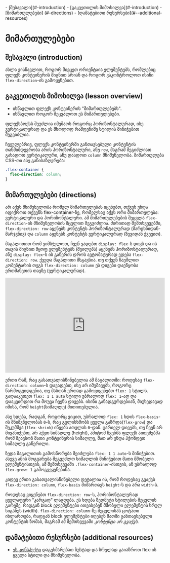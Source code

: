 <div className="navigation">
- [შესავალი](#-introduction) 
- [გაკვეთილის მიმოხილვა](#-introduction) 
- [მიმართულებები] (#-directions)
- [დამატებითი რესურსები](#--additional-resources)
</div>

<div className="content">

# მიმართულებები

## შესავალი (introduction)

ახლა ვისწავლით, როგორ მივცეთ ორიენტაია ელემენტებს, რომლებიც ფლექს კონტეინერის შიგნით არიან და როგორ ვაკონტროლოთ ისინი `flex-direction`-ის გამოყენებით.

## გაკვეთილის მიმოხილვა (lesson overview)

- ისწავლით ფლექს კონტეინერის "მიმართულებებს".
- ისწავლით როგორ შეცვალოთ ეს მიმართულებები.

ფლექსბოქსს შეუძლია იმუშაოს როგორც ჰორიზონტალურად, ისე ვერტიკალურად და ეს მხოლოდ რამდენიმე სტილის მინიჭებით შეგვიძლია.

ჩვეულებრივ, ფლექს კონტეინერში განთავსებული კონტენტის თანმიმდევრობა არის ჰორიზონტალური, ანუ `row`, მაგრამ შეგიძლიათ გახადოთ ვერტიკალური, ანუ დაადოთ `column` მნიშვნელობა. მიმართულება CSS-თი ასე განისაზღვრება:

```css
.flex-container {
  flex-direction: column;
}
```

## მიმართულებები (directions)

არ აქვს მნიშვნელობა რომელ მიმართულებას იყენებთ, თქვენ უნდა იფიქროთ თქვენს flex-container-ზე, რომელსაც აქვს ორი მიმართულება: ვერტიკალური და ჰორიზონტალური. ამ მიმართულებების შეცვლა `flex-direction`-ის მნიშვნელობის შცვლით შეგვიძლია. ძირითად შემთხვევებში, `flex-direction: row` აყენებს კონტენტს ჰორიზონტალურად (მარცხნიდან-მარჯვნივ) და `column` აყენებს კონტენტს ვერტიკალურად (ზევიდან ქვევით).

მაგალითით რომ ვიმსჯელოთ, ჩვენ ვადებთ `display: flex`-ს დივს და ის თავის შიგნით მყოფ ელემენტებს (შვილებს) აყენებს ჰორიზონტალურად, ანუ `display: flex`-ს ის გაწერის დროს ავტომატურად ედება `flex-direction: row`. ქვედა მაგალითი მსგავსია. თუ თქვენ წაუშლით კომენტარის თეგს `flex-direction: column` ეს დივები დაეწყობა ერთმანეთის თავზე (ვერტიკალურად).

<iframe height="300" style="width: 100%;" scrolling="no" title="flex-direction example" src="https://codepen.io/xazy/embed/abMJYWe?default-tab=html%2Cresult&theme-id=dark" frameborder="no" loading="lazy" allowtransparency="true" allowfullscreen="true">
  See the Pen <a href="https://codepen.io/xazy/pen/abMJYWe">
  flex-direction example</a> by XazyProject (<a href="https://codepen.io/xazy">@xazy</a>)
  on <a href="https://codepen.io">CodePen</a>.
</iframe>

ერთი რამ, რაც გასათვალისწინებელია ამ მაგალითში: როდესაც `flex-direction: column`-ს დავადებთ, ისე არ იმუშავებს, როგორც წარმოგვიდგენია, თუ მასთან ერთად გამოვიყენებთ `flex: 1` სტილს. გადააკეთეთ `flex: 1 1 auto` სტილი უბრალოდ `flex: 1`-ად და დააკვირდით რა მოუვა ჩვენს დივებს. ისინი განადგურდებიან, მიუხედავად იმისა, რომ `height`(სიმაღლე) მითითებულია.

ასე ხდება, რადგან, როგორც ვიცით, უბრალოდ `flex: 1` ხდის `flex-basis`-ის მნიშვნელობას `0`-ს, რაც გულისხმობს ყველა გაზრდა(`flex-grow`) და შეკუმშვა (`flex-shrink`) იწყებს ათვლას `0`-დან. ცარიელ დივებს, თუ ჩვენ არ მივანიჭებთ, არ აქვთ სიმაღლე (height), ამიტომ ჩვენმა ფლექს აითემებმა რომ შეავსონ მათი კონტეინერის სიმაღლე, მათ არ უნდა ჰქონდეთ სიმაღლე გაწერილი.

ზედა მაგალითის გამოსწორება შეიძლება `flex: 1 1 auto`-ს მინიჭებით. ასევე ამის მოგვარება შეგვეძლო სიმაღლის მინიჭებით მათი მშობელი ელემენტისთვის, ამ შემთხვევაში `.flex-container`-ისთვის, ან უბრალოდ `flex-grow: 1` გამოგვეყენებინა.

კიდევ ერთი გასათვალისწინებელი დეტალია ის, რომ როდესაც გვაქვს `flex-direction: column`, `flex-basis` მიმართავს `height`-ს და არა `width`-ს.

როდესაც ვიყენებთ `flex-direction: row`-ს, ჰორიზონტალურად ყველაფერი "კარგად" ლაგდება. ეს ხდება ზედმეტი სტილების შეცვლის გარეშე, რადგან block ელემენტები ითვისებენ მშობელი ელემენტის სრულ სიგანეს (width). `flex-direction: column`-ზე შეცვლისას ცოტათი იხლართება, რადგან block ელემენტები იღებენ მათში განთავსებული კონტენტის ზომას, მაგრამ ამ შემთხვევაში *კონტენტი არ გვაქვს*.

## დამატებითი რესურსები (additional resources)

- [ეს კონსპექტი](https://flexbox.malven.co/) დაგეხმარებათ ზუსტად და სრულად გაიაზროთ flex-ის ყველა სტილი და მნიშვნელობა.

</div>